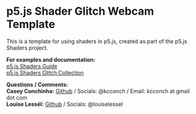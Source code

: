 # p5.js Shader Glitch Webcam Template

This is a template for using shaders in p5.js, created as part of the p5.js Shaders project.

**For examples and documentation:** <br>
[p5.js Shaders Guide](https://itp-xstory.github.io/p5js-shaders/#/) <br>
[p5.js Shaders Glitch Collection](https://glitch.com/@kcconch/p-5-js-shaders)

**Questions / Comments:** <br>
**Casey Conchinha:** [Github](https://github.com/kcconch) / Socials:  @kcconch / Email: kcconch at gmail dot com <br>
**Louise Lessél:** [Github](https://github.com/louiselessel) / Socials:  @louiselessel

